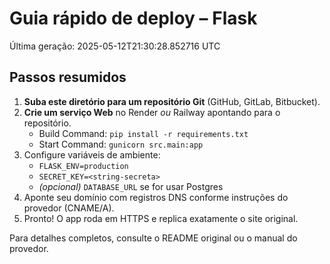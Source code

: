 # Guia rápido de deploy – Flask

Última geração: 2025-05-12T21:30:28.852716 UTC

## Passos resumidos

1. **Suba este diretório para um repositório Git** (GitHub, GitLab, Bitbucket).
2. **Crie um serviço Web** no Render *ou* Railway apontando para o repositório.
   * Build Command: `pip install -r requirements.txt`
   * Start Command: `gunicorn src.main:app`
3. Configure variáveis de ambiente:
   * `FLASK_ENV=production`
   * `SECRET_KEY=<string‑secreta>`
   * *(opcional)* `DATABASE_URL` se for usar Postgres
4. Aponte seu domínio com registros DNS conforme instruções do provedor (CNAME/A).
5. Pronto! O app roda em HTTPS e replica exatamente o site original.

Para detalhes completos, consulte o README original ou o manual do provedor.
